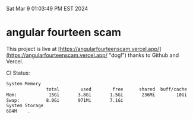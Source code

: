 Sat Mar  9 01:03:49 PM EST 2024

# angular fourteen scam


This project is live at [https://angularfourteenscam.vercel.app/](https://angularfourteenscam.vercel.app/ "dog!") thanks to Github and Vercel.

CI Status: 

```bash
System Memory
               total        used        free      shared  buff/cache   available
Mem:            15Gi       3.8Gi       1.5Gi       236Mi        10Gi        11Gi
Swap:          8.0Gi       971Mi       7.1Gi
System Storage
684M	.
